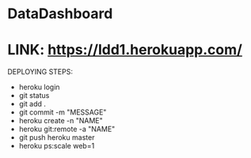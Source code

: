 # DataDashboard

# LINK: https://ldd1.herokuapp.com/

DEPLOYING STEPS:
- heroku login
- git status
- git add .
- git commit -m "MESSAGE"
- heroku create -n "NAME"
- heroku git:remote -a "NAME"
- git push heroku master
- heroku ps:scale web=1
